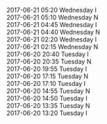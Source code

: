 2017-06-21 05:20 Wednesday  I  
2017-06-21 05:10 Wednesday  N  
2017-06-21 04:45 Wednesday  I  
2017-06-21 04:40 Wednesday  N  
2017-06-21 02:20 Wednesday  I  
2017-06-21 02:15 Wednesday  N  
2017-06-20 20:40 Tuesday  I  
2017-06-20 20:35 Tuesday  N  
2017-06-20 19:55 Tuesday  I  
2017-06-20 17:15 Tuesday  N  
2017-06-20 17:10 Tuesday  I  
2017-06-20 14:55 Tuesday  N  
2017-06-20 14:50 Tuesday  I  
2017-06-20 13:35 Tuesday  N  
2017-06-20 13:20 Tuesday  I  
